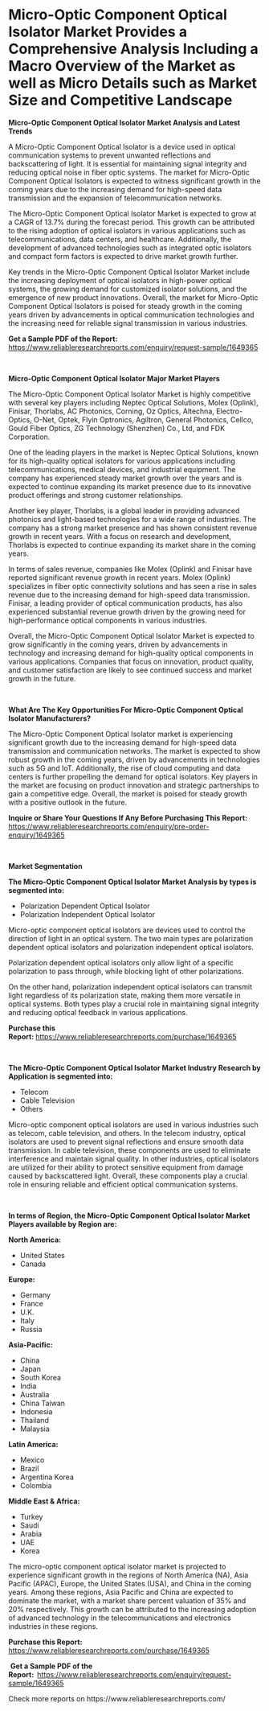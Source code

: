 <p><h1>Micro-Optic Component Optical Isolator Market Provides a Comprehensive Analysis Including a Macro Overview of the Market as well as Micro Details such as Market Size and Competitive Landscape</h1></p><p><strong>Micro-Optic Component Optical Isolator Market Analysis and Latest Trends</strong></p>
<p><p>A Micro-Optic Component Optical Isolator is a device used in optical communication systems to prevent unwanted reflections and backscattering of light. It is essential for maintaining signal integrity and reducing optical noise in fiber optic systems. The market for Micro-Optic Component Optical Isolators is expected to witness significant growth in the coming years due to the increasing demand for high-speed data transmission and the expansion of telecommunication networks.</p><p>The Micro-Optic Component Optical Isolator Market is expected to grow at a CAGR of 13.7% during the forecast period. This growth can be attributed to the rising adoption of optical isolators in various applications such as telecommunications, data centers, and healthcare. Additionally, the development of advanced technologies such as integrated optic isolators and compact form factors is expected to drive market growth further.</p><p>Key trends in the Micro-Optic Component Optical Isolator Market include the increasing deployment of optical isolators in high-power optical systems, the growing demand for customized isolator solutions, and the emergence of new product innovations. Overall, the market for Micro-Optic Component Optical Isolators is poised for steady growth in the coming years driven by advancements in optical communication technologies and the increasing need for reliable signal transmission in various industries.</p></p>
<p><strong>Get a Sample PDF of the Report:&nbsp;</strong> <a href="https://www.reliableresearchreports.com/enquiry/request-sample/1649365">https://www.reliableresearchreports.com/enquiry/request-sample/1649365</a></p>
<p>&nbsp;</p>
<p><strong>Micro-Optic Component Optical Isolator Major Market Players</strong></p>
<p><p>The Micro-Optic Component Optical Isolator Market is highly competitive with several key players including Neptec Optical Solutions, Molex (Oplink), Finisar, Thorlabs, AC Photonics, Corning, Oz Optics, Altechna, Electro-Optics, O-Net, Optek, Flyin Optronics, Agiltron, General Photonics, Cellco, Gould Fiber Optics, ZG Technology (Shenzhen) Co., Ltd, and FDK Corporation.</p><p>One of the leading players in the market is Neptec Optical Solutions, known for its high-quality optical isolators for various applications including telecommunications, medical devices, and industrial equipment. The company has experienced steady market growth over the years and is expected to continue expanding its market presence due to its innovative product offerings and strong customer relationships.</p><p>Another key player, Thorlabs, is a global leader in providing advanced photonics and light-based technologies for a wide range of industries. The company has a strong market presence and has shown consistent revenue growth in recent years. With a focus on research and development, Thorlabs is expected to continue expanding its market share in the coming years.</p><p>In terms of sales revenue, companies like Molex (Oplink) and Finisar have reported significant revenue growth in recent years. Molex (Oplink) specializes in fiber optic connectivity solutions and has seen a rise in sales revenue due to the increasing demand for high-speed data transmission. Finisar, a leading provider of optical communication products, has also experienced substantial revenue growth driven by the growing need for high-performance optical components in various industries.</p><p>Overall, the Micro-Optic Component Optical Isolator Market is expected to grow significantly in the coming years, driven by advancements in technology and increasing demand for high-quality optical components in various applications. Companies that focus on innovation, product quality, and customer satisfaction are likely to see continued success and market growth in the future.</p></p>
<p>&nbsp;</p>
<p><strong>What Are The Key Opportunities For Micro-Optic Component Optical Isolator Manufacturers?</strong></p>
<p><p>The Micro-Optic Component Optical Isolator market is experiencing significant growth due to the increasing demand for high-speed data transmission and communication networks. The market is expected to show robust growth in the coming years, driven by advancements in technologies such as 5G and IoT. Additionally, the rise of cloud computing and data centers is further propelling the demand for optical isolators. Key players in the market are focusing on product innovation and strategic partnerships to gain a competitive edge. Overall, the market is poised for steady growth with a positive outlook in the future.</p></p>
<p><strong>Inquire or Share Your Questions If Any Before Purchasing This Report:</strong> <a href="https://www.reliableresearchreports.com/enquiry/pre-order-enquiry/1649365">https://www.reliableresearchreports.com/enquiry/pre-order-enquiry/1649365</a></p>
<p>&nbsp;</p>
<p><strong>Market Segmentation</strong></p>
<p><strong>The Micro-Optic Component Optical Isolator Market Analysis by types is segmented into:</strong></p>
<p><ul><li>Polarization Dependent Optical Isolator</li><li>Polarization Independent Optical Isolator</li></ul></p>
<p><p>Micro-optic component optical isolators are devices used to control the direction of light in an optical system. The two main types are polarization dependent optical isolators and polarization independent optical isolators. </p><p>Polarization dependent optical isolators only allow light of a specific polarization to pass through, while blocking light of other polarizations. </p><p>On the other hand, polarization independent optical isolators can transmit light regardless of its polarization state, making them more versatile in optical systems. Both types play a crucial role in maintaining signal integrity and reducing optical feedback in various applications.</p></p>
<p><strong>Purchase this Report:&nbsp;</strong><a href="https://www.reliableresearchreports.com/purchase/1649365">https://www.reliableresearchreports.com/purchase/1649365</a></p>
<p>&nbsp;</p>
<p><strong>The Micro-Optic Component Optical Isolator Market Industry Research by Application is segmented into:</strong></p>
<p><ul><li>Telecom</li><li>Cable Television</li><li>Others</li></ul></p>
<p><p>Micro-optic component optical isolators are used in various industries such as telecom, cable television, and others. In the telecom industry, optical isolators are used to prevent signal reflections and ensure smooth data transmission. In cable television, these components are used to eliminate interference and maintain signal quality. In other industries, optical isolators are utilized for their ability to protect sensitive equipment from damage caused by backscattered light. Overall, these components play a crucial role in ensuring reliable and efficient optical communication systems.</p></p>
<p>&nbsp;</p>
<p><strong>In terms of Region, the Micro-Optic Component Optical Isolator Market Players available by Region are:</strong></p>
<p>
    <p> <strong> North America: </strong>
        <ul>
            <li>United States</li>
            <li>Canada</li>
        </ul>
        </p> 
    <p> <strong> Europe: </strong>
        <ul>
            <li>Germany</li>
            <li>France</li>
            <li>U.K.</li>
            <li>Italy</li>
            <li>Russia</li>
        </ul>
        </p> 
    <p> <strong> Asia-Pacific: </strong>
        <ul>
            <li>China</li>
            <li>Japan</li>
            <li>South Korea</li>
            <li>India</li>
            <li>Australia</li>
            <li>China Taiwan</li>
            <li>Indonesia</li>
            <li>Thailand</li>
            <li>Malaysia</li>
        </ul>
        </p> 
    <p> <strong> Latin America: </strong>
        <ul>
            <li>Mexico</li>
            <li>Brazil</li>
            <li>Argentina Korea</li>
            <li>Colombia</li>
        </ul>
        </p> 
    <p> <strong> Middle East & Africa: </strong>
        <ul>
            <li>Turkey</li>
            <li>Saudi</li>
            <li>Arabia</li>
            <li>UAE</li>
            <li>Korea</li>
        </ul>
    </p>
    </p>
<p><p>The micro-optic component optical isolator market is projected to experience significant growth in the regions of North America (NA), Asia Pacific (APAC), Europe, the United States (USA), and China in the coming years. Among these regions, Asia Pacific and China are expected to dominate the market, with a market share percent valuation of 35% and 20% respectively. This growth can be attributed to the increasing adoption of advanced technology in the telecommunications and electronics industries in these regions.</p></p>
<p><strong>Purchase this Report: </strong><a href="https://www.reliableresearchreports.com/purchase/1649365">https://www.reliableresearchreports.com/purchase/1649365</a></p>
<p>&nbsp;<strong>Get a Sample PDF of the Report:&nbsp;&nbsp;</strong><a href="https://www.reliableresearchreports.com/enquiry/request-sample/1649365">https://www.reliableresearchreports.com/enquiry/request-sample/1649365</a></p>
<p><strong></strong></p>
<p>Check more reports on https://www.reliableresearchreports.com/</p>